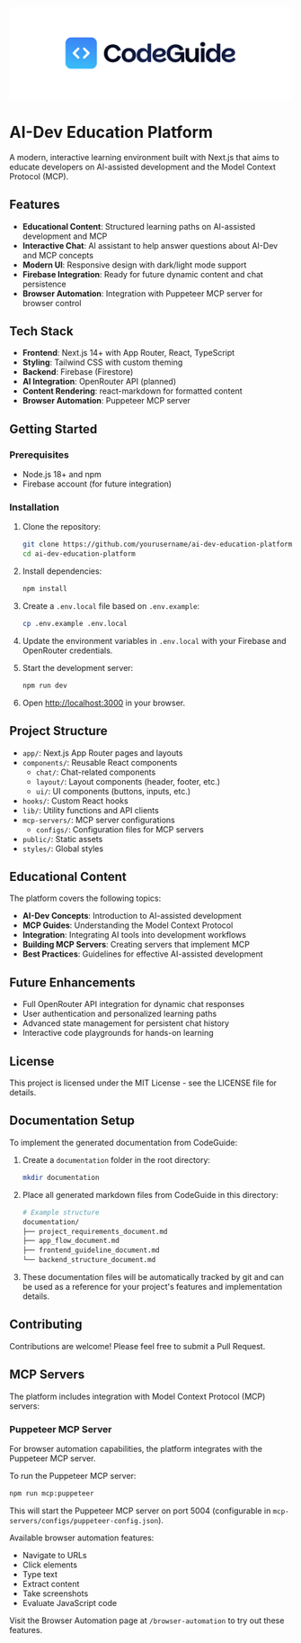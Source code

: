 [![CodeGuide](/codeguide-backdrop.svg)](https://codeguide.dev)

# AI-Dev Education Platform

A modern, interactive learning environment built with Next.js that aims to educate developers on AI-assisted development and the Model Context Protocol (MCP).

## Features

- **Educational Content**: Structured learning paths on AI-assisted development and MCP
- **Interactive Chat**: AI assistant to help answer questions about AI-Dev and MCP concepts
- **Modern UI**: Responsive design with dark/light mode support
- **Firebase Integration**: Ready for future dynamic content and chat persistence
- **Browser Automation**: Integration with Puppeteer MCP server for browser control

## Tech Stack

- **Frontend**: Next.js 14+ with App Router, React, TypeScript
- **Styling**: Tailwind CSS with custom theming
- **Backend**: Firebase (Firestore)
- **AI Integration**: OpenRouter API (planned)
- **Content Rendering**: react-markdown for formatted content
- **Browser Automation**: Puppeteer MCP server

## Getting Started

### Prerequisites

- Node.js 18+ and npm
- Firebase account (for future integration)

### Installation

1. Clone the repository:
   ```bash
   git clone https://github.com/yourusername/ai-dev-education-platform.git
   cd ai-dev-education-platform
   ```

2. Install dependencies:
   ```bash
   npm install
   ```

3. Create a `.env.local` file based on `.env.example`:
   ```bash
   cp .env.example .env.local
   ```

4. Update the environment variables in `.env.local` with your Firebase and OpenRouter credentials.

5. Start the development server:
   ```bash
   npm run dev
   ```

6. Open [http://localhost:3000](http://localhost:3000) in your browser.

## Project Structure

- `app/`: Next.js App Router pages and layouts
- `components/`: Reusable React components
  - `chat/`: Chat-related components
  - `layout/`: Layout components (header, footer, etc.)
  - `ui/`: UI components (buttons, inputs, etc.)
- `hooks/`: Custom React hooks
- `lib/`: Utility functions and API clients
- `mcp-servers/`: MCP server configurations
  - `configs/`: Configuration files for MCP servers
- `public/`: Static assets
- `styles/`: Global styles

## Educational Content

The platform covers the following topics:

- **AI-Dev Concepts**: Introduction to AI-assisted development
- **MCP Guides**: Understanding the Model Context Protocol
- **Integration**: Integrating AI tools into development workflows
- **Building MCP Servers**: Creating servers that implement MCP
- **Best Practices**: Guidelines for effective AI-assisted development

## Future Enhancements

- Full OpenRouter API integration for dynamic chat responses
- User authentication and personalized learning paths
- Advanced state management for persistent chat history
- Interactive code playgrounds for hands-on learning

## License

This project is licensed under the MIT License - see the LICENSE file for details.

## Documentation Setup

To implement the generated documentation from CodeGuide:

1. Create a `documentation` folder in the root directory:

   ```bash
   mkdir documentation
   ```

2. Place all generated markdown files from CodeGuide in this directory:

   ```bash
   # Example structure
   documentation/
   ├── project_requirements_document.md
   ├── app_flow_document.md
   ├── frontend_guideline_document.md
   └── backend_structure_document.md
   ```

3. These documentation files will be automatically tracked by git and can be used as a reference for your project's features and implementation details.

## Contributing

Contributions are welcome! Please feel free to submit a Pull Request.

## MCP Servers

The platform includes integration with Model Context Protocol (MCP) servers:

### Puppeteer MCP Server

For browser automation capabilities, the platform integrates with the Puppeteer MCP server.

To run the Puppeteer MCP server:

```bash
npm run mcp:puppeteer
```

This will start the Puppeteer MCP server on port 5004 (configurable in `mcp-servers/configs/puppeteer-config.json`).

Available browser automation features:
- Navigate to URLs
- Click elements
- Type text
- Extract content
- Take screenshots
- Evaluate JavaScript code

Visit the Browser Automation page at `/browser-automation` to try out these features.
